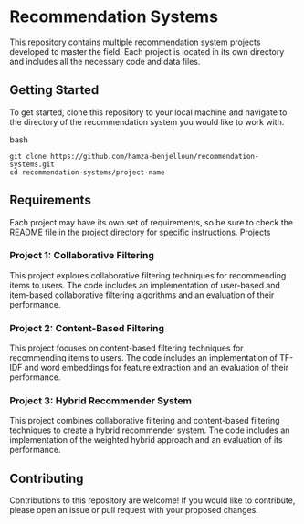 # Recommendation Systems
This repository contains multiple recommendation system projects developed to master the field. Each project is located in its own directory and includes all the necessary code and data files.

## Getting Started
To get started, clone this repository to your local machine and navigate to the directory of the recommendation system you would like to work with.

bash
```
git clone https://github.com/hamza-benjelloun/recommendation-systems.git
cd recommendation-systems/project-name
```
## Requirements
Each project may have its own set of requirements, so be sure to check the README file in the project directory for specific instructions.
Projects
### Project 1: Collaborative Filtering
This project explores collaborative filtering techniques for recommending items to users. The code includes an implementation of user-based and item-based collaborative filtering algorithms and an evaluation of their performance.

### Project 2: Content-Based Filtering
This project focuses on content-based filtering techniques for recommending items to users. The code includes an implementation of TF-IDF and word embeddings for feature extraction and an evaluation of their performance.

### Project 3: Hybrid Recommender System
This project combines collaborative filtering and content-based filtering techniques to create a hybrid recommender system. The code includes an implementation of the weighted hybrid approach and an evaluation of its performance.

## Contributing
Contributions to this repository are welcome! If you would like to contribute, please open an issue or pull request with your proposed changes.

